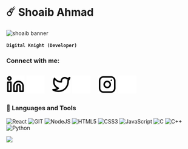 # ☄️ Shoaib Ahmad
![shoaib banner](https://github.com/CodeaholicShoaib/CodeaholicShoaib/assets/127685413/0afb0821-2135-4754-859a-0c02f79ebad5)

**`Digital Knight (Developer)`**


### Connect with me:

[![website](./img/linkedin-light.svg)](https://linkedin.com/in/D3vShoaib#gh-light-mode-only)
[![website](./img/linkedin-dark.svg)](https://linkedin.com/in/D3vShoaib#gh-dark-mode-only)
&nbsp;&nbsp;
[![website](./img/twitter-light.svg)](https://twitter.com/D3vShoaib#gh-light-mode-only)
[![website](./img/twitter-dark.svg)](https://twitter.com/D3vShoaib#gh-dark-mode-only)
&nbsp;&nbsp;
[![website](./img/instagram-light.svg)](https://instagram.com/_kokaop#gh-light-mode-only)
[![website](./img/instagram-dark.svg)](https://instagram.com/_kokaop#gh-dark-mode-only)
&nbsp;&nbsp;
---

          
### 🧰 Languages and Tools
![React](https://img.shields.io/badge/react-%2320232a.svg?style=for-the-badge&logo=react&logoColor=%2361DAFB) ![GIT](https://img.shields.io/badge/Git-fc6d26?style=for-the-badge&logo=git&logoColor=white) ![NodeJS](https://img.shields.io/badge/node.js-6DA55F?style=for-the-badge&logo=node.js&logoColor=white) ![HTML5](https://img.shields.io/badge/html5-%23E34F26.svg?style=for-the-badge&logo=html5&logoColor=white) ![CSS3](https://img.shields.io/badge/css3-%231572B6.svg?style=for-the-badge&logo=css3&logoColor=white) ![JavaScript](https://img.shields.io/badge/javascript-%23323330.svg?style=for-the-badge&logo=javascript&logoColor=%23F7DF1E) ![C](https://img.shields.io/badge/c-%2300599C.svg?style=for-the-badge&logo=c&logoColor=white) ![C++](https://img.shields.io/badge/c++-%2300599C.svg?style=for-the-badge&logo=c%2B%2B&logoColor=white) ![Python](https://img.shields.io/badge/python-3670A0?style=for-the-badge&logo=python&logoColor=ffdd54)

[<img src="https://capsule-render.vercel.app/api?type=waving&height=150&color=FFFFFF&section=footer"/>](https://capsule-render.vercel.app/)
